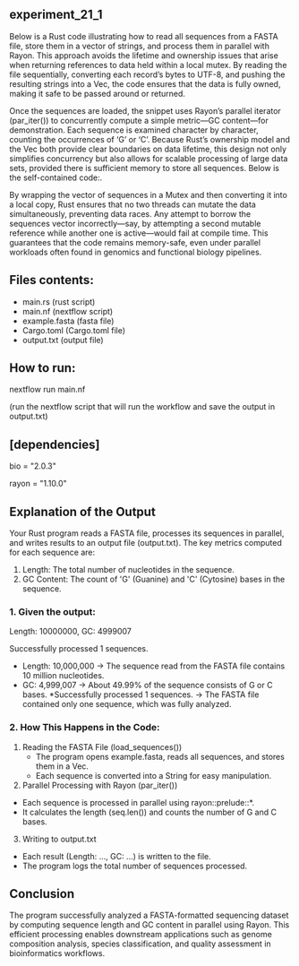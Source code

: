 ## experiment_21_1

Below is a Rust code illustrating how to read all sequences from a FASTA file, store them in a vector of strings, and process them in parallel with Rayon. This approach avoids the lifetime and ownership issues that arise when returning references to data held within a local mutex. By reading the file sequentially, converting each record’s bytes to UTF-8, and pushing the resulting strings into a Vec<String>, the code ensures that the data is fully owned, making it safe to be passed around or returned.

Once the sequences are loaded, the snippet uses Rayon’s parallel iterator (par_iter()) to concurrently compute a simple metric—GC content—for demonstration. Each sequence is examined character by character, counting the occurrences of ‘G’ or ‘C’. Because Rust’s ownership model and the Vec<String> both provide clear boundaries on data lifetime, this design not only simplifies concurrency but also allows for scalable processing of large data sets, provided there is sufficient memory to store all sequences. Below is the self-contained code:.

By wrapping the vector of sequences in a Mutex and then converting it into a local copy, Rust ensures that no two threads can mutate the data simultaneously, preventing data races. Any attempt to borrow the sequences vector incorrectly—say, by attempting a second mutable reference while another one is active—would fail at compile time. This guarantees that the code remains memory-safe, even under parallel workloads often found in genomics and functional biology pipelines.

## Files contents:
* main.rs (rust script)
* main.nf (nextflow script)
* example.fasta (fasta file)
* Cargo.toml (Cargo.toml file)
* output.txt (output file)

## How to run:

nextflow run main.nf 

(run the nextflow script that will run the workflow and save the output in output.txt)
  
## [dependencies]

bio = "2.0.3"

rayon = "1.10.0"

## Explanation of the Output

Your Rust program reads a FASTA file, processes its sequences in parallel, and writes results to an output file (output.txt). The key metrics computed for each sequence are:
1. Length: The total number of nucleotides in the sequence.
2. GC Content: The count of 'G' (Guanine) and 'C' (Cytosine) bases in the sequence.

### 1. Given the output:

Length: 10000000, GC: 4999007

Successfully processed 1 sequences.

* Length: 10,000,000 → The sequence read from the FASTA file contains 10 million nucleotides.
* GC: 4,999,007 → About 49.99% of the sequence consists of G or C bases.
*Successfully processed 1 sequences. → The FASTA file contained only one sequence, which was fully analyzed.

### 2. How This Happens in the Code:

1. Reading the FASTA File (load_sequences())
   * The program opens example.fasta, reads all sequences, and stores them in a Vec<String>.
    * Each sequence is converted into a String for easy manipulation.
2. Parallel Processing with Rayon (par_iter())
  * Each sequence is processed in parallel using rayon::prelude::*.
  * It calculates the length (seq.len()) and counts the number of G and C bases.
3. Writing to output.txt
  * Each result (Length: ..., GC: ...) is written to the file.
  * The program logs the total number of sequences processed.

## Conclusion

The program successfully analyzed a FASTA-formatted sequencing dataset by computing sequence length and GC content in parallel using Rayon. This efficient processing enables downstream applications such as genome composition analysis, species classification, and quality assessment in bioinformatics workflows.

